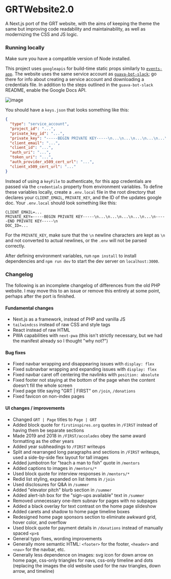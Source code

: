 # GRTWebsite2.0
A Next.js port of the GRT website, with the aims of keeping the theme the same but improving code readability and 
maintainability, as well as modernizing the CSS and JS logic.

### Running locally
Make sure you have a compatible version of Node installed.

This project uses `googleapis` for build-time static props similarly to [`events-app`](https://github.com/gunnsec/events-app#running-locally).
The website uses the same service account as [`guava-bot-slack`](https://github.com/ky28059/guava-bot-slack); go there for
info about creating a service account and downloading a credentials file. In addition to the steps outlined in the 
`guava-bot-slack` README, enable the Google Docs API.

![image](https://user-images.githubusercontent.com/60120929/182207596-6274a973-107a-46cd-bc4c-cb35b67361cd.png)

You should have a `keys.json` that looks something like this:
```json
{
  "type": "service_account",
  "project_id": "...",
  "private_key_id": "...",
  "private_key": "-----BEGIN PRIVATE KEY-----\n...\n...\n...\n...\n...\n-----END PRIVATE KEY-----\n",
  "client_email": "...",
  "client_id": "...",
  "auth_uri": "...",
  "token_uri": "...",
  "auth_provider_x509_cert_url": "...",
  "client_x509_cert_url": "..."
}
```
Instead of using a `keyFile` to authenticate, for this app credentials are passed via the `credentials` property from 
environment variables. To define these variables locally, create a `.env.local` file in the root directory that declares 
your `CLIENT_EMAIL`, `PRIVATE_KEY`, and the ID of the updates google doc. Your `.env.local` should look something like 
this:
```
CLIENT_EMAIL=...
PRIVATE_KEY=-----BEGIN PRIVATE KEY-----\n...\n...\n...\n...\n...\n-----END PRIVATE KEY-----\n
DOC_ID=...
```
For the `PRIVATE_KEY`, make sure that the `\n` newline characters are kept as `\n` and not converted to actual newlines,
or the `.env` will not be parsed correctly.

After defining environment variables, run `npm install` to install dependencies and `npm run dev` to start the dev server
on `localhost:3000`.

### Changelog
The following is an incomplete changelog of differences from the old PHP website. I may move this to an issue or remove
this entirely at some point, perhaps after the port is finished.

#### Fundamental changes
- Next.js as a framework, instead of PHP and vanilla JS
- `tailwindcss` instead of raw CSS and style tags
- React instead of raw HTML
- PWA capabilities with `next-pwa` (this isn't strictly necessary, but we had the manifest already so I thought "why not?")

#### Bug fixes
- Fixed navbar wrapping and disappearing issues with `display: flex`
- Fixed subnavbar wrapping and expanding issues with `display: flex`
- Fixed navbar caret off centering the navlinks with `position: absolute`
- Fixed footer not staying at the bottom of the page when the content doesn't fill the whole screen
- Fixed page title saying "GRT | FIRST" on `/join`, `/donations`
- Fixed favicon on non-index pages

#### UI changes / improvements
- Changed `GRT | Page` titles to `Page | GRT`
- Added block quote for `firstinspires.org` quotes in `/FIRST` instead of having them be separate sections
- Made 2019 and 2018 in `/FIRST/accolades` obey the same award formatting as the other years
- Added year subheadings to `/FIRST` writeups
- Split and rearranged long paragraphs and sections in `/FIRST` writeups, used a side-by-side flex layout for tall images
- Added jumbotron for "teach a man to fish" quote in `/mentors`
- Added captions to images in `/mentors/*`
- Used block quote for interview responses in `/mentors/*`
- Redid list styling, expanded on list items in `/join`
- Used disclosures for Q&A in `/summer`
- Added "elevator pitch" blurb section in `/summer`
- Added alert-ish box for the "sign-ups available" text in `/summer`
- Removed unnecessary one-item subnav for pages with no subpages
- Added a black overlay for text contrast on the home page slideshow
- Added carets and shadow to home page timeline boxes
- Redesigned home page sponsors section to eliminate awkward grid, hover color, and overflow
- Used block quote for payment details in `/donations` instead of manually spaced `<p>`s
- General typo fixes, wording improvements
- Generally more semantic HTML: `<footer>` for the footer, `<header>` and `<nav>` for the navbar, etc.
- Generally less dependence on images: svg icon for down arrow on home page, css-only triangles for navs, css-only timeline and dots (replacing the images the old website used for the nav triangles, down arrow, and timeline)
